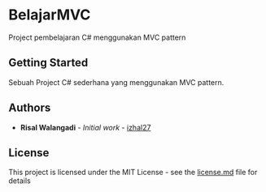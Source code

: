 # BelajarMVC

Project pembelajaran C# menggunakan MVC pattern

## Getting Started

Sebuah Project C# sederhana yang menggunakan MVC pattern.

## Authors

* **Risal Walangadi** - *Initial work* - [izhal27](https://github.com/izhal27)

## License

This project is licensed under the MIT License - see the [license.md](license.md) file for details
